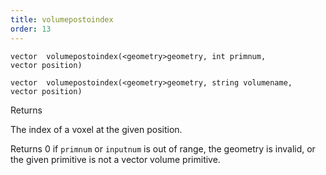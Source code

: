```yaml
---
title: volumepostoindex
order: 13
---
```

`vector  volumepostoindex(<geometry>geometry, int primnum, vector position)`

`vector  volumepostoindex(<geometry>geometry, string volumename, vector position)`

Returns

The index of a voxel at the given position.

Returns 0 if `primnum` or `inputnum` is out of range, the geometry is invalid, or the given primitive is not a vector volume primitive.
